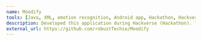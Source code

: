 ```yaml
---
name: Moodify
tools: [Java, XML, emotion recognition, Android app, Hackathon, Hackverse]
description: Developed this application during Hackverse (Hackathon). This application will boost your current mood. Whetheryou are happy, sad, angry, surprised, it will present you with quotes, videos and posts that will improve your mood to a great extent. This application uses emotion recognition to predict the emotion of the user by scanning their face.
external_url: https://github.com/robustTechie/Moodify
---
```

